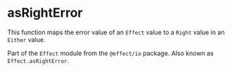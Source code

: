 # asRightError

This function maps the error value of an `Effect` value to a `Right` value
in an `Either` value.

Part of the `Effect` module from the `@effect/io` package. Also known as `Effect.asRightError`.
